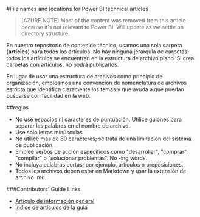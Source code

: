 <properties title="" pageTitle="File names and locations for Power BI technical articles" description="Explica la estructura de archivos de los artículos y las convenciones de nomenclatura que debe seguir al crear un nuevo artículo." metaKeywords="" services="" solutions="" documentationCenter="" authors="mblythe" videoId="" scriptId="" manager="required" />

<tags ms.service="contributor-guide" ms.devlang="" ms.topic="article" ms.tgt_pltfrm="" ms.workload="" ms.date="12/16/2014" ms.author="mblythe" />

#File names and locations for Power BI technical articles

> [AZURE.NOTE] Most of the content was removed from this article because it's not relevant to Power BI.  Will update as we settle on directory structure.

En nuestro repositorio de contenido técnico, usamos una sola carpeta (**articles**) para todos los artículos. No hay ninguna jerarquía de carpetas: todos los artículos se encuentran en la estructura de archivo plano. Si crea carpetas con artículos, no podrá publicarlos.

En lugar de usar una estructura de archivos como principio de organización, empleamos una convención de nomenclatura de archivos estricta que identifica claramente los temas y que ayuda a que puedan buscarse con facilidad en la web.

##reglas

- No use espacios ni caracteres de puntuación. Utilice guiones para separar las palabras en el nombre de archivo.
- Use solo letras minúsculas
- No utilice más de 80 caracteres; se trata de una limitación del sistema de publicación.
- Emplee verbos de acción específicos como "desarrollar", "comprar", "compilar" o "solucionar problemas". No -ing words.
- No incluya palabras cortas; por ejemplo, artículos o preposiciones.
- Todos los archivos deben estar en Markdown y usar la extensión de archivo .md.


###Contributors' Guide Links

- [Artículo de información general](./../README.md)
- [Índice de artículos de la guía](./contributor-guide-index.md)

